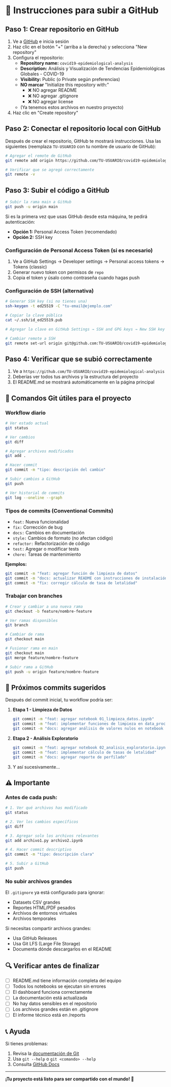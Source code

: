 # 🚀 Instrucciones para subir a GitHub

## Paso 1: Crear repositorio en GitHub

1. Ve a [GitHub](https://github.com) e inicia sesión
2. Haz clic en el botón "+" (arriba a la derecha) y selecciona "New repository"
3. Configura el repositorio:
   - **Repository name:** `covid19-epidemiological-analysis`
   - **Description:** Análisis y Visualización de Tendencias Epidemiológicas Globales - COVID-19
   - **Visibility:** Public (o Private según preferencias)
   - **NO marcar** "Initialize this repository with:"
     - ❌ NO agregar README
     - ❌ NO agregar .gitignore
     - ❌ NO agregar license
   - (Ya tenemos estos archivos en nuestro proyecto)
4. Haz clic en "Create repository"

## Paso 2: Conectar el repositorio local con GitHub

Después de crear el repositorio, GitHub te mostrará instrucciones. Usa las siguientes (reemplaza `TU-USUARIO` con tu nombre de usuario de GitHub):

```bash
# Agregar el remote de GitHub
git remote add origin https://github.com/TU-USUARIO/covid19-epidemiological-analysis.git

# Verificar que se agregó correctamente
git remote -v
```

## Paso 3: Subir el código a GitHub

```bash
# Subir la rama main a GitHub
git push -u origin main
```

Si es la primera vez que usas GitHub desde esta máquina, te pedirá autenticación:
- **Opción 1:** Personal Access Token (recomendado)
- **Opción 2:** SSH key

### Configuración de Personal Access Token (si es necesario)

1. Ve a GitHub Settings → Developer settings → Personal access tokens → Tokens (classic)
2. Generar nuevo token con permisos de `repo`
3. Copia el token y úsalo como contraseña cuando hagas push

### Configuración de SSH (alternativa)

```bash
# Generar SSH key (si no tienes una)
ssh-keygen -t ed25519 -C "tu-email@ejemplo.com"

# Copiar la clave pública
cat ~/.ssh/id_ed25519.pub

# Agregar la clave en GitHub Settings → SSH and GPG keys → New SSH key

# Cambiar remote a SSH
git remote set-url origin git@github.com:TU-USUARIO/covid19-epidemiological-analysis.git
```

## Paso 4: Verificar que se subió correctamente

1. Ve a `https://github.com/TU-USUARIO/covid19-epidemiological-analysis`
2. Deberías ver todos tus archivos y la estructura del proyecto
3. El README.md se mostrará automáticamente en la página principal

## 📝 Comandos Git útiles para el proyecto

### Workflow diario

```bash
# Ver estado actual
git status

# Ver cambios
git diff

# Agregar archivos modificados
git add .

# Hacer commit
git commit -m "tipo: descripción del cambio"

# Subir cambios a GitHub
git push

# Ver historial de commits
git log --oneline --graph
```

### Tipos de commits (Conventional Commits)

- `feat:` Nueva funcionalidad
- `fix:` Corrección de bug
- `docs:` Cambios en documentación
- `style:` Cambios de formato (no afectan código)
- `refactor:` Refactorización de código
- `test:` Agregar o modificar tests
- `chore:` Tareas de mantenimiento

**Ejemplos:**
```bash
git commit -m "feat: agregar función de limpieza de datos"
git commit -m "docs: actualizar README con instrucciones de instalación"
git commit -m "fix: corregir cálculo de tasa de letalidad"
```

### Trabajar con branches

```bash
# Crear y cambiar a una nueva rama
git checkout -b feature/nombre-feature

# Ver ramas disponibles
git branch

# Cambiar de rama
git checkout main

# Fusionar rama en main
git checkout main
git merge feature/nombre-feature

# Subir rama a GitHub
git push -u origin feature/nombre-feature
```

## 🎯 Próximos commits sugeridos

Después del commit inicial, tu workflow podría ser:

1. **Etapa 1 - Limpieza de Datos**
   ```bash
   git commit -m "feat: agregar notebook 01_limpieza_datos.ipynb"
   git commit -m "feat: implementar funciones de limpieza en data_processing.py"
   git commit -m "docs: agregar análisis de valores nulos en notebook 01"
   ```

2. **Etapa 2 - Análisis Exploratorio**
   ```bash
   git commit -m "feat: agregar notebook 02_analisis_exploratorio.ipynb"
   git commit -m "feat: implementar cálculo de tasas de letalidad"
   git commit -m "docs: agregar reporte de perfilado"
   ```

3. Y así sucesivamente...

## ⚠️ Importante

### Antes de cada push:

```bash
# 1. Ver qué archivos has modificado
git status

# 2. Ver los cambios específicos
git diff

# 3. Agregar solo los archivos relevantes
git add archivo1.py archivo2.ipynb

# 4. Hacer commit descriptivo
git commit -m "tipo: descripción clara"

# 5. Subir a GitHub
git push
```

### No subir archivos grandes

El `.gitignore` ya está configurado para ignorar:
- Datasets CSV grandes
- Reportes HTML/PDF pesados
- Archivos de entornos virtuales
- Archivos temporales

Si necesitas compartir archivos grandes:
- Usa GitHub Releases
- Usa Git LFS (Large File Storage)
- Documenta dónde descargarlos en el README

## 🔍 Verificar antes de finalizar

- [ ] README.md tiene información completa del equipo
- [ ] Todos los notebooks se ejecutan sin errores
- [ ] El dashboard funciona correctamente
- [ ] La documentación está actualizada
- [ ] No hay datos sensibles en el repositorio
- [ ] Los archivos grandes están en .gitignore
- [ ] El informe técnico está en /reports

## 📞 Ayuda

Si tienes problemas:
1. Revisa la [documentación de Git](https://git-scm.com/doc)
2. Usa `git --help` o `git <comando> --help`
3. Consulta [GitHub Docs](https://docs.github.com)

---

**¡Tu proyecto está listo para ser compartido con el mundo! 🎉**

